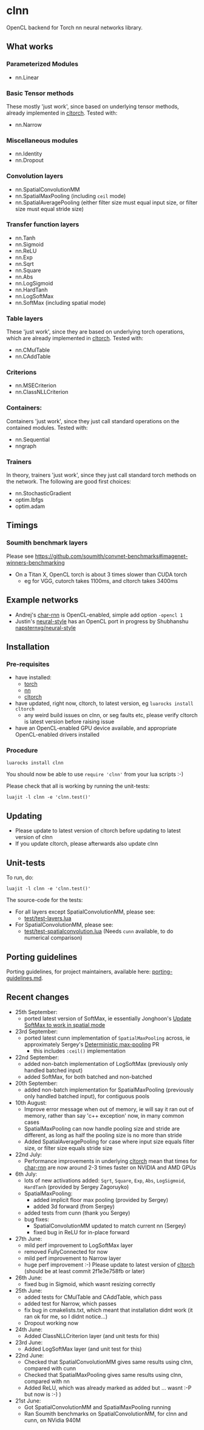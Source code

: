 # clnn

OpenCL backend for Torch nn neural networks library.

## What works

### Parameterized Modules

* nn.Linear

### Basic Tensor methods

These mostly 'just work', since based on underlying tensor methods, already implemented in [cltorch](https://github.com/hughperkins/cltorch).  Tested with:

* nn.Narrow

### Miscellaneous modules

* nn.Identity
* nn.Dropout

### Convolution layers

* nn.SpatialConvolutionMM
* nn.SpatialMaxPooling (including `ceil` mode)
* nn.SpatialAveragePooling (either filter size must equal input size, or filter size must equal stride size)

### Transfer function layers

* nn.Tanh
* nn.Sigmoid
* nn.ReLU
* nn.Exp
* nn.Sqrt
* nn.Square
* nn.Abs
* nn.LogSigmoid
* nn.HardTanh
* nn.LogSoftMax
* nn.SoftMax (including spatial mode)

### Table layers

These 'just work', since they are based on underlying torch operations, which are already implemented in [cltorch](https://github.com/hughperkins/cltorch).  Tested with:
* nn.CMulTable
* nn.CAddTable

### Criterions

* nn.MSECriterion
* nn.ClassNLLCriterion

### Containers:

Containers 'just work', since they just call standard operations on the contained modules.  Tested with:
* nn.Sequential
* nngraph

### Trainers

In theory, trainers 'just work', since they just call standard torch methods on the network.  The following are good first choices:
* nn.StochasticGradient
* optim.lbfgs
* optim.adam

## Timings

### Soumith benchmark layers

Please see https://github.com/soumith/convnet-benchmarks#imagenet-winners-benchmarking
* On a Titan X, OpenCL torch is about 3 times slower than CUDA torch
  * eg for VGG, cutorch takes 1100ms, and cltorch takes 3400ms

## Example networks

* Andrej's [char-rnn](https://github.com/karpathy/char-rnn) is OpenCL-enabled, simple add option `-opencl 1`
* Justin's [neural-style](https://github.com/jcjohnson/neural-style) has an OpenCL port in progress by Shubhanshu [napsternxg/neural-style](https://github.com/napsternxg/neural-style)

## Installation

### Pre-requisites

* have installed:
  * [torch](https://github.com/torch/torch7)
  * [nn](https://github.com/torch/nn)
  * [cltorch](https://github.com/hughperkins/cltorch)
* have updated, right now, cltorch, to latest version, eg `luarocks install cltorch`
  * any weird build issues on clnn, or seg faults etc, please verify cltorch is latest version before raising issue
* have an OpenCL-enabled GPU device available, and appropriate OpenCL-enabled drivers installed

### Procedure

```
luarocks install clnn
```

You should now be able to use `require 'clnn'` from your lua scripts :-)

Please check that all is working by running the unit-tests:
```
luajit -l clnn -e 'clnn.test()'
```

## Updating

* Please update to latest version of cltorch before updating to latest version of clnn
* If you update cltorch, please afterwards also update clnn

## Unit-tests

To run, do:
```
luajit -l clnn -e 'clnn.test()'
```

The source-code for the tests:
* For all layers except SpatialConvolutionMM, please see:
  * [test/test-layers.lua](test/test-layers.lua)
* For SpatialConvolutionMM, please see:
  * [test/test-spatialconvolution.lua](test/test-spatialconvolution.lua) (Needs `cunn` available, to do numerical comparison)

## Porting guidelines

Porting guidelines, for project maintainers, available here: [porting-guidelines.md](doc/porting-guidelines.md).

## Recent changes

* 25th September:
  * ported latest version of SoftMax, ie essentially Jonghoon's [Update SoftMax to work in spatial mode](https://github.com/torch/cunn/pull/135)
* 23rd September:
  * ported latest cunn implementation of `SpatialMaxPooling` across, ie approximately Sergey's [Deterministic max-pooling](https://github.com/torch/cunn/pull/106) PR
    * this includes `:ceil()` implementation
* 22nd September:
  * added non-batch implementation of LogSoftMax (previously only handled batched input)
  * added SoftMax, for both batched and non-batched
* 20th September:
  * added non-batch implementation for SpatialMaxPooling (previously only handled batched input), for contiguous pools
* 10th August:
  * Improve error message when out of memory, ie will say it ran out of memory, rather than say 'c++ exception' now, in many common cases
  * SpatialMaxPooling can now handle pooling size and stride are different, as long as half the pooling size is no more than stride
  * Added SpatialAveragePooling for case where input size equals filter size, or filter size equals stride size
* 22nd July:
  * Performance improvements in underlying [cltorch](https://github.com/hughperkins/cltorch) mean that times for [char-rnn](http://github.com/karpathy/char-rnn) are now around 2-3 times faster on NVIDIA and AMD GPUs
* 6th July:
  * lots of new activations added: `Sqrt`, `Square`, `Exp`, `Abs`, `LogSigmoid`, `HardTanh`  (provided by Sergey Zagoruyko)
  * SpatialMaxPooling:
    * added implicit floor max pooling (provided by Sergey)
    * added 3d forward (from Sergey)
  * added tests from cunn (thank you Sergey)
  * bug fixes:
    * SpatialConvolutionMM updated to match current nn (Sergey)
    * fixed bug in ReLU for in-place forward
* 27th June:
  * mild perf improvement to LogSoftMax layer
  * removed FullyConnected for now
  * mild perf improvement to Narrow layer
  * huge perf improvement :-)  Please update to latest version of [cltorch](http://github.com/hughperkins/cltorch) (should be at least commit 2f1e3e758fb or later)
* 26th June:
  * fixed bug in Sigmoid, which wasnt resizing correctly
* 25th June:
  * added tests for CMulTable and CAddTable, which pass
  * added test for Narrow, which passes
  * fix bug in cmakelists.txt, which meant that installation didnt work (it ran ok for me, so I didnt notice...)
  * Dropout working now
* 24th June:
  * Added ClassNLLCriterion layer (and unit tests for this)
* 23rd June:
  * Added LogSoftMax layer (and unit test for this)
* 22nd June:
  * Checked that SpatialConvolutionMM gives same results using clnn, compared with cunn
  * Checked that SpatialMaxPooling gives same results using clnn, compared with nn
  * Added ReLU, which was already marked as added but ... wasnt :-P  but now is :-) )
* 21st June:
  * Got SpatialConvolutionMM and SpatialMaxPooling running
  * Ran Soumith benchmarks on SpatialConvolutionMM, for clnn and cunn, on NVidia 940M


